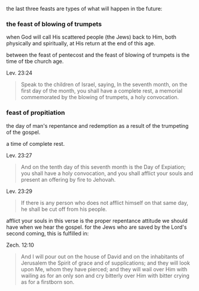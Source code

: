 the last three feasts are types of what will happen in tbe future:
### the feast of blowing of trumpets

when God will call His scattered people (the Jews) back to Him, both physically and spiritually, at His return at the end of this age.

between the feast of pentecost and the feast of blowing of trumpets is the time of tbe church age.

Lev. 23:24
> Speak to the children of Israel, saying, In the seventh month, on the first day of the month, you shall have a complete rest, a memorial commemorated by the blowing of trumpets, a holy convocation.

### feast of propitiation

the day of man's repentance and redemption as a result of the trumpeting of the gospel.

a time of complete rest.

Lev. 23:27
> And on the tenth day of this seventh month is the Day of Expiation; you shall have a holy convocation, and you shall afflict your souls and present an offering by fire to Jehovah.

Lev. 23:29
> If there is any person who does not afflict himself on that same day, he shall be cut off from his people.

afflict your souls in this verse is the proper repentance attitude we should have when we hear the gospel.
for the Jews who are saved by the Lord's second coming, this is fulfilled in:

Zech. 12:10
> And I will pour out on the house of David and on the inhabitants of Jerusalem the Spirit of grace and of supplications; and they will look upon Me, whom they have pierced; and they will wail over Him with wailing as for an only son and cry bitterly over Him with bitter crying as for a firstborn son.

